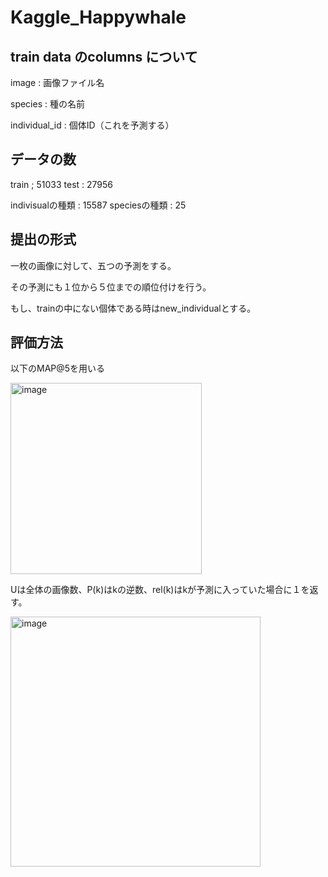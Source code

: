 # Kaggle_Happywhale

## train data のcolumns について

image : 画像ファイル名

species : 種の名前

individual_id : 個体ID（これを予測する）

## データの数

train ; 51033
test : 27956

indivisualの種類 : 15587
speciesの種類 : 25

## 提出の形式

一枚の画像に対して、五つの予測をする。

その予測にも１位から５位までの順位付けを行う。

もし、trainの中にない個体である時はnew_individualとする。

## 評価方法

以下のMAP@5を用いる

<img width="306" alt="image" src="https://user-images.githubusercontent.com/48637189/160411405-03183d12-7bc4-42be-ae34-88089991b90a.png">

Uは全体の画像数、P(k)はkの逆数、rel(k)はkが予測に入っていた場合に１を返す。

<img width="400" alt="image" src="https://user-images.githubusercontent.com/48637189/160411713-cb81158f-5ece-4cf7-91e6-a0fefbfda5dd.png">
